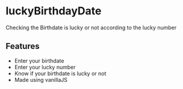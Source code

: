 # luckyBirthdayDate
Checking the Birthdate is lucky or not according to the lucky number

## Features

- Enter your birthdate
- Enter your lucky number
- Know if your birthdate is lucky or not
- Made using vanillaJS
